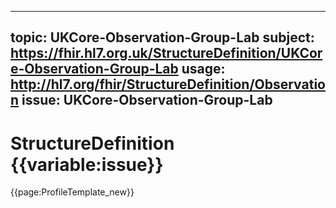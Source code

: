 
---
topic: UKCore-Observation-Group-Lab
subject: https://fhir.hl7.org.uk/StructureDefinition/UKCore-Observation-Group-Lab
usage: http://hl7.org/fhir/StructureDefinition/Observation
issue: UKCore-Observation-Group-Lab
---
              
# StructureDefinition {{variable:issue}}

<nocheck>
{{page:ProfileTemplate_new}}
</nocheck>

